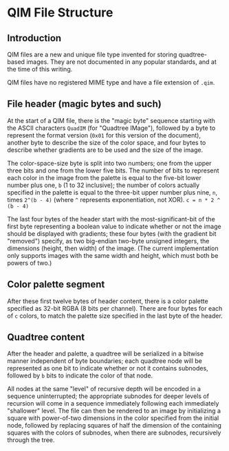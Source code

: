 <!--
 Copyright 2022 gab
 
 Licensed under the Apache License, Version 2.0 (the "License");
 you may not use this file except in compliance with the License.
 You may obtain a copy of the License at
 
     http://www.apache.org/licenses/LICENSE-2.0
 
 Unless required by applicable law or agreed to in writing, software
 distributed under the License is distributed on an "AS IS" BASIS,
 WITHOUT WARRANTIES OR CONDITIONS OF ANY KIND, either express or implied.
 See the License for the specific language governing permissions and
 limitations under the License.
-->

# QIM File Structure

## Introduction

QIM files are a new and unique file type invented for storing quadtree-based
images. They are not documented in any popular standards, and at the time of
this writing.

QIM files have no registered MIME type and have a file extension of `.qim`.

## File header (magic bytes and such)

At the start of a QIM file, there is the "magic byte" sequence starting with the
ASCII characters `QuadIM` (for "Quadtree IMage"), followed by a byte to
represent the format version (`0x01` for this version of the document), another
byte to describe the size of the color space, and four bytes to describe whether
gradients are to be used and the size of the image.

The color-space-size byte is split into two numbers; one from the upper three
bits and one from the lower five bits. The number of bits to represent each
color in the image from the palette is equal to the five-bit lower number plus
one, `b` (1 to 32 inclusive); the number of colors actually specified in the
palette is equal to the three-bit upper number plus nine, `n`, times `2^(b - 4)`
(where `^` represents exponentiation, not XOR). `c = n * 2 ^ (b - 4)`

The last four bytes of the header start with the most-significant-bit of the
first byte representing a boolean value to indicate whether or not the image
should be displayed with gradients; these four bytes (with the gradient bit
"removed") specify, as two big-endian two-byte unsigned integers, the dimensions
(height, then width) of the image. (The current implementation only supports
images with the same width and height, which must both be powers of two.)

## Color palette segment

After these first twelve bytes of header content, there is a color palette
specified as 32-bit RGBA (8 bits per channel). There are four bytes for each of
`c` colors, to match the palette size specified in the last byte of the header.

## Quadtree content

After the header and palette, a quadtree will be serialized in a bitwise manner
independent of byte boundaries; each quadtree node will be represented as one
bit to indicate whether or not it contains subnodes, followed by `b` bits to
indicate the color of that node.

All nodes at the same "level" of recursive depth will be encoded in a sequence
uninterrupted; the appropriate subnodes for deeper levels of recursion will come
in a sequence immediately following each immediately "shallower" level. The file
can then be rendered to an image by initializing a square with power-of-two
dimensions in the color specified from the initial node, followed by replacing
squares of half the dimension of the containing squares with the colors of
subnodes, when there are subnodes, recursively through the tree.

